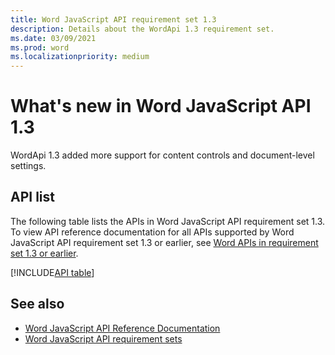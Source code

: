 ```yaml
---
title: Word JavaScript API requirement set 1.3
description: Details about the WordApi 1.3 requirement set.
ms.date: 03/09/2021
ms.prod: word
ms.localizationpriority: medium
---
```


# What's new in Word JavaScript API 1.3

WordApi 1.3 added more support for content controls and document-level settings.

## API list

The following table lists the APIs in Word JavaScript API requirement set 1.3. To view API reference documentation for all APIs supported by Word JavaScript API requirement set 1.3 or earlier, see [Word APIs in requirement set 1.3 or earlier](/javascript/api/word?view=word-js-1.3&preserve-view=true).

[!INCLUDE[API table](../../includes/word-1_3.md)]

## See also

- [Word JavaScript API Reference Documentation](/javascript/api/word)
- [Word JavaScript API requirement sets](word-api-requirement-sets.md)
